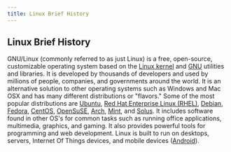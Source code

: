 ```yaml
---
title: Linux Brief History
---
```

## Linux Brief History

GNU/Linux (commonly referred to as just Linux) is a free, open-source, customizable operating system based on the [Linux kernel](https://github.com/torvalds/linux) and [GNU](https://www.gnu.org/) utilities and libraries.  It is developed by thousands of developers and used by millions of people, companies, and governments around the world. It is an alternative solution to other operating systems such as Windows and Mac OSX and has many different distributions or "flavors."  Some of the most popular distributions are [Ubuntu](https://www.ubuntu.com/), [Red Hat Enterprise Linux (RHEL)](https://www.redhat.com/en/technologies/linux-platforms/enterprise-linux), [Debian](https://www.debian.org/), [Fedora](https://getfedora.org/), [CentOS](https://www.centos.org/), [OpenSuSE](https://www.opensuse.org/), [Arch](https://www.archlinux.org/), [Mint](https://linuxmint.com/), and [Solus](https://solus-project.com/). It includes software found in other OS's for common tasks such as running office applications, multimedia, graphics, and gaming. It also provides powerful tools for programming and web development. Linux is built to run on desktops, servers, Internet Of Things devices, and mobile devices ([Android](https://www.android.com/)).
